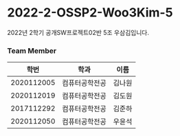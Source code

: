 # 2022-2-OSSP2-Woo3Kim-5
2022년 2학기 공개SW프로젝트02반 5조 우삼김입니다.
### Team Member
|학번|학과|이름|
|------------|---------|-------|
|2020112005|컴퓨터공학전공|김나원|
|2020112019|컴퓨터공학전공|김도원|
|2017112292|컴퓨터공학전공|김준하|
|2020112050|컴퓨터공학전공|우윤석|